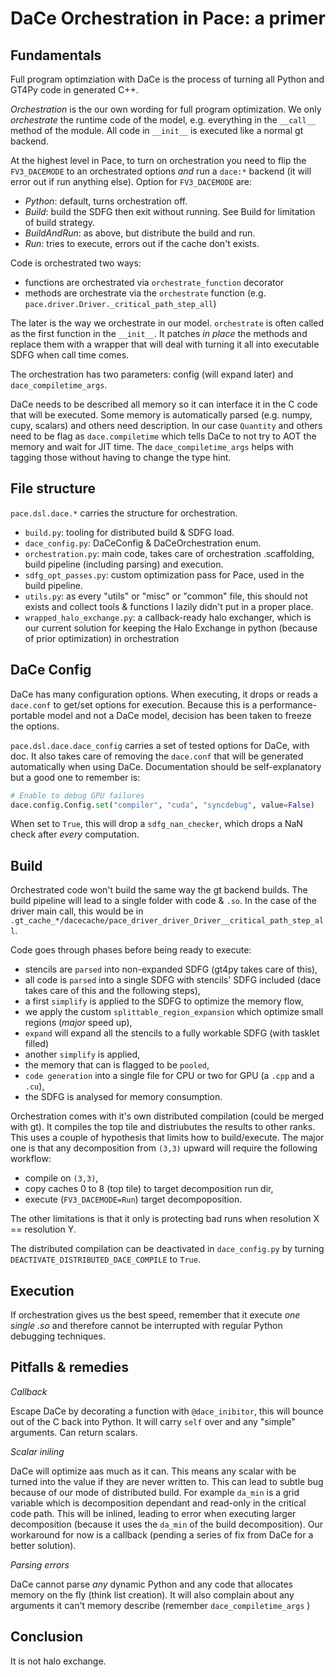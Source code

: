 DaCe Orchestration in Pace: a primer
====================================


Fundamentals
------------

Full program optimziation with DaCe is the process of turning all Python and GT4Py code in generated C++.

_Orchestration_ is the our own wording for full program optimization. We only _orchestrate_ the runtime code of the model, e.g. everything in the `__call__` method of the module. All code in `__init__` is executed like a normal gt backend.

At the highest level in Pace, to turn on orchestration you need to flip the `FV3_DACEMODE` to an orchestrated options _and_ run a `dace:*` backend (it will error out if run anything else). Option for `FV3_DACEMODE` are:
- _Python_: default, turns orchestration off.
- _Build_: build the SDFG then exit without running. See Build for limitation of build strategy.
- _BuildAndRun_: as above, but distribute the build and run.
- _Run_: tries to execute, errors out if the cache don't exists.

Code is orchestrated two ways:
- functions are orchestrated via `orchestrate_function` decorator
- methods are orchestrate via the `orchestrate` function (e.g. `pace.driver.Driver._critical_path_step_all`)

The later is the way we orchestrate in our model. `orchestrate` is often called as the first function in the `__init__`. It patches _in place_ the methods and replace them with a wrapper that will deal with turning it all into executable SDFG when call time comes.

The orchestration has two parameters: config (will expand later) and `dace_compiletime_args`.

DaCe needs to be described all memory so it can interface it in the C code that will be executed. Some memory is automatically parsed (e.g. numpy, cupy, scalars) and others need description. In our case `Quantity` and others need to be flag as `dace.compiletime` which tells DaCe to not try to AOT the memory and wait for JIT time. The `dace_compiletime_args` helps with tagging those without having to change the type hint.

File structure
--------------

`pace.dsl.dace.*` carries the structure for orchestration.
* `build.py`: tooling for distributed build & SDFG load.
* `dace_config.py`: DaCeConfig & DaCeOrchestration enum.
* `orchestration.py`: main code, takes care of orchestration .scaffolding, build pipeline (including parsing) and execution.
* `sdfg_opt_passes.py`: custom optimization pass for Pace, used in the build pipeline.
* `utils.py`: as every "utils" or "misc" or "common" file, this should not exists and collect tools & functions I lazily didn't put in a proper place.
* `wrapped_halo_exchange.py`: a callback-ready halo exchanger, which is our current solution for keeping the Halo Exchange in python (because of prior optimization) in orchestration

DaCe Config
-----------

DaCe has many configuration options. When executing, it drops or reads a `dace.conf` to get/set options for execution. Because this is a performance-portable model and not a DaCe model, decision has been taken to freeze the options.

`pace.dsl.dace.dace_config` carries a set of tested options for DaCe, with doc. It also takes care of removing the `dace.conf` that will be generated automatically when using DaCe. Documentation should be self-explanatory but a good one to remember is:

```python
# Enable to debug GPU failures
dace.config.Config.set("compiler", "cuda", "syncdebug", value=False)
```
When set to `True`, this will drop a `sdfg_nan_checker`, which drops a NaN check after _every_ computation.

Build
-----

Orchestrated code won't build the same way the gt backend builds. The build pipeline will lead to a single folder with code & `.so`. In the case of the driver main call, this would be in `.gt_cache_*/dacecache/pace_driver_driver_Driver__critical_path_step_all`.

Code goes through phases before being ready to execute:
* stencils are `parsed` into non-expanded SDFG (gt4py takes care of this),
* all code is `parsed` into a single SDFG with stencils' SDFG included (dace takes care of this and the following steps),
* a first `simplify` is applied to the SDFG to optimize the memory flow,
* we apply the custom `splittable_region_expansion` which optimize small regions (_major_ speed up),
* `expand` will expand all the stencils to a fully workable SDFG (with tasklet filled)
* another `simplify` is applied,
* the memory that can is flagged to be `pooled`,
* `code generation` into a single file for CPU or two for GPU (a `.cpp` and a `.cu`),
* the SDFG is analysed for memory consumption.


Orchestration comes with it's own distributed compilation (could be merged with gt). It compiles the top tile and distriubutes the results to other ranks. This uses a couple of hypothesis that limits how to build/execute. The major one is that any decomposition from `(3,3)` upward will require the following workflow:
- compile on `(3,3)`,
- copy caches 0 to 8 (top tile) to target decomposition run dir,
- execute (`FV3_DACEMODE=Run`) target decompoposition.

The other limitations is that it only is protecting bad runs when resolution X == resolution Y.

The distributed compilation can be deactivated in `dace_config.py` by turning `DEACTIVATE_DISTRIBUTED_DACE_COMPILE` to `True`.

Execution
---------

If orchestration gives us the best speed, remember that it execute _one single .so_ and therefore cannot be interrupted with regular Python debugging techniques.

Pitfalls & remedies
-------------------

_Callback_

Escape DaCe by decorating a function with `@dace_inibitor`, this will bounce out of the C back into Python. It will carry `self` over and any "simple" arguments. Can return scalars.

_Scalar iniling_

DaCe will optimize aas much as it can. This means any scalar with be turned into the value if they are never written to. This can lead to subtle bug because of our mode of distributed build. For example `da_min` is a grid variable which is decomposition dependant and read-only in the critical code path. This will be inlined, leading to error when executing larger decomposition (because it uses the `da_min` of the build decomposition). Our workaround for now is a callback (pending a series of fix from DaCe for a better solution).

_Parsing errors_

DaCe cannot parse _any_ dynamic Python and any code that allocates memory on the fly (think list creation). It will also complain about any arguments it can't memory describe (remember `dace_compiletime_args` )

Conclusion
----------

It is not halo exchange.